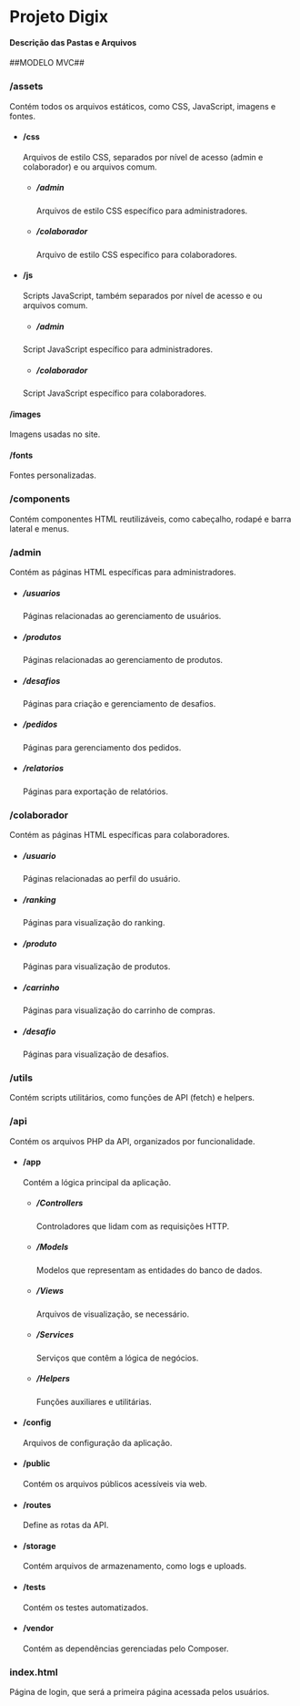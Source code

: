 # Projeto Digix


#### Descrição das Pastas e Arquivos
##MODELO MVC##
### /assets
Contém todos os arquivos estáticos, como CSS, JavaScript, imagens e fontes.

- #### **/css**
    Arquivos de estilo CSS, separados por nível de acesso (admin e colaborador) e ou arquivos comum.
  - ##### **/admin**
    Arquivos de estilo CSS específico para administradores.
  - ##### **/colaborador**
    Arquivo de estilo CSS específico para colaboradores.


- #### **/js**
    Scripts JavaScript, também separados por nível de acesso e ou arquivos comum.
  - ##### **/admin**
  Script JavaScript específico para administradores.
  - ##### **/colaborador**
  Script JavaScript específico para colaboradores.


#### **/images**
Imagens usadas no site.

#### **/fonts**
Fontes personalizadas.

### **/components**
Contém componentes HTML reutilizáveis, como cabeçalho, rodapé e barra lateral e menus.

### **/admin**
Contém as páginas HTML específicas para administradores.

-  ##### **/usuarios**
    Páginas relacionadas ao gerenciamento de usuários.

-  ##### **/produtos**
    Páginas relacionadas ao gerenciamento de produtos.

-  ##### **/desafios**
    Páginas para criação e gerenciamento de desafios.

-  ##### **/pedidos**
    Páginas para gerenciamento dos pedidos.

-  ##### **/relatorios**
    Páginas para exportação de relatórios.


### **/colaborador**
Contém as páginas HTML específicas para colaboradores.

-  ##### **/usuario**
    Páginas relacionadas ao perfil do usuário.

-  ##### **/ranking**
    Páginas para visualização do ranking.

-  ##### **/produto**
    Páginas para visualização de produtos.

-  ##### **/carrinho**
    Páginas para visualização do carrinho de compras.

-  ##### **/desafio**
    Páginas para visualização de desafios.


### **/utils**
Contém scripts utilitários, como funções de API (fetch) e helpers.


### **/api**
Contém os arquivos PHP da API, organizados por funcionalidade.

- #### **/app**
    Contém a lógica principal da aplicação.

  - ##### **/Controllers**
    Controladores que lidam com as requisições HTTP.

  - ##### **/Models**
    Modelos que representam as entidades do banco de dados.

  - ##### **/Views**
    Arquivos de visualização, se necessário.

  - ##### **/Services**
    Serviços que contêm a lógica de negócios.

  - ##### **/Helpers**
    Funções auxiliares e utilitárias.

- #### **/config**
    Arquivos de configuração da aplicação.

- #### **/public**
    Contém os arquivos públicos acessíveis via web.

- #### **/routes**
    Define as rotas da API.


- #### **/storage**
    Contém arquivos de armazenamento, como logs e uploads.


- #### **/tests**
    Contém os testes automatizados.


- #### **/vendor**
    Contém as dependências gerenciadas pelo Composer.

### **index.html**
Página de login, que será a primeira página acessada pelos usuários.
